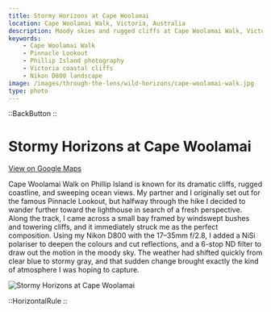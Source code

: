 ```yaml
---
title: Stormy Horizons at Cape Woolamai
location: Cape Woolamai Walk, Victoria, Australia
description: Moody skies and rugged cliffs at Cape Woolamai Walk, Victoria. A spontaneous detour led me to this dramatic coastal composition.
keywords:
    - Cape Woolamai Walk
    - Pinnacle Lookout
    - Phillip Island photography
    - Victoria coastal cliffs
    - Nikon D800 landscape
image: /images/through-the-lens/wild-horizons/cape-woolamai-walk.jpg
type: photo
---
```


::BackButton
::

# Stormy Horizons at Cape Woolamai

<a href="https://maps.app.goo.gl/w5WBMUfweQoSBYG66" target="_blank" rel="noopener noreferrer">View on Google Maps</a>

Cape Woolamai Walk on Phillip Island is known for its dramatic cliffs, rugged coastline, and sweeping ocean views. My partner and I originally set out for the famous Pinnacle Lookout, but halfway through the hike I decided to wander further toward the lighthouse in search of a fresh perspective. Along the track, I came across a small bay framed by windswept bushes and towering cliffs, and it immediately struck me as the perfect composition. Using my Nikon D800 with the 17–35mm f/2.8, I added a NiSi polariser to deepen the colours and cut reflections, and a 6-stop ND filter to draw out the motion in the moody sky. The weather had shifted quickly from clear blue to stormy gray, and that sudden change brought exactly the kind of atmosphere I was hoping to capture.

![Stormy Horizons at Cape Woolamai](/images/through-the-lens/wild-horizons/cape-woolamai-walk.jpg)

<div class="mb-8"></div>

::HorizontalRule
::
